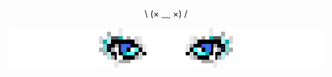 <!--![ANSI Art](eyes.png)-->

<div align="center">
  <p>\ (× ﹏ ×) /</p>
  <p><img src="./eyes.png"></p>
</div>

<!--
### Hi there 👋
**gustavdersjo/gustavdersjo** is a ✨ _special_ ✨ repository because its `README.md` (this file) appears on your GitHub profile.

Here are some ideas to get you started:

- 🔭 I’m currently working on ...
- 🌱 I’m currently learning ...
- 👯 I’m looking to collaborate on ...
- 🤔 I’m looking for help with ...
- 💬 Ask me about ...
- 📫 How to reach me: ...
- 😄 Pronouns: ...
- ⚡ Fun fact: ...
-->
